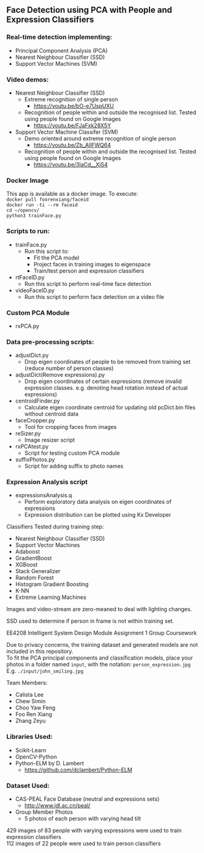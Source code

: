 ## Face Detection using PCA with People and Expression Classifiers

### Real-time detection implementing:
  - Principal Component Analysis (PCA)
  - Nearest Neighbour Classifier (SSD)
  - Support Vector Machines (SVM)
  
### Video demos:
- Nearest Neighbour Classifier (SSD)
  - Extreme recognition of single person
    - https://youtu.be/bO-e7UspUXU 
  - Recognition of people within and outside the recognised list. Tested using people found on Google Images
    - https://youtu.be/FJaFxk28X5Y
- Support Vector Machine Classifer (SVM)
  - Demo oriented around extreme recognition of single person
    - https://youtu.be/Zb_AllFWQ64
  - Recognition of people within and outside the recognised list. Tested using people found on Google Images
    - https://youtu.be/3laCd__XjS4

### Docker Image
This app is available as a docker image. To execute:  
`docker pull foorenxiang/faceid`  
`docker run -ti --rm faceid`  
`cd ~/opencv/`  
`python3 trainFace.py`

### Scripts to run:
- trainFace.py
  - Run this script to:
    - Fit the PCA model
    - Project faces in training images to eigenspace
    - Train/test person and expression classifiers
- rtFaceID.py
  - Run this script to perform real-time face detection
- videoFaceID.py
  - Run this script to perform face detection on a video file

### Custom PCA Module
- rxPCA.py

### Data pre-processing scripts:
- adjustDict.py
  - Drop eigen coordinates of people to be removed from training set (reduce number of person classes)
- adjustDict(Remove expressions).py
  - Drop eigen coordinates of certain expressions (remove invalid expression classes. e.g. denoting head rotation instead of actual expressions)
- centroidFinder.py
  - Calculate eigen coordinate centroid for updating old pcDict.bin files without centroid data
- faceCropper.py
  - Tool for cropping faces from images
- reSizer.py
  - Image resizer script
- rxPCAtest.py
  - Script for testing custom PCA module
- suffixPhotos.py
  - Script for adding suffix to photo names

### Expression Analysis script
- expressionsAnalysis.q
  - Perform exploratory data analysis on eigen coordinates of expressions
  - Expression distribution can be plotted using Kx Developer
  
Classifiers Tested during training step:
- Nearest Neighbour Classifier (SSD)
- Support Vector Machines
- Adaboost
- GradientBoost
- XGBoost
- Stack Generalizer
- Random Forest
- Histogram Gradient Boosting
- K-NN 
- Extreme Learning Machines
    
Images and video-stream are zero-meaned to deal with lighting changes.
  
SSD used to determine if person in frame is not within training set.
  
EE4208 Intelligent System Design Module Assignment 1 Group Coursework

Due to privacy concerns, the training dataset and generated models are not included in this repository.  
To fit the PCA principal components and classification models, place your photos in a folder named `input`, with the notation: `person_expression.jpg`  
E.g. `./input/john_smiling.jpg`
  

Team Members:
- Calista Lee
- Chew Simin
- Choo Yaw Feng
- Foo Ren Xiang
- Zhang Zeyu
  
### Libraries Used:
- Scikit-Learn  
- OpenCV-Python  
- Python-ELM by D. Lambert  
  - https://github.com/dclambert/Python-ELM

### Dataset Used:
- CAS-PEAL Face Database (neutral and expressions sets)
  - http://www.jdl.ac.cn/peal/
- Group Member Photos
  - 5 photos of each person with varying head tilt  
  
429 images of 83 people with varying expressions were used to train expression classifiers  
112 images of 22 people were used to train person classifiers  

